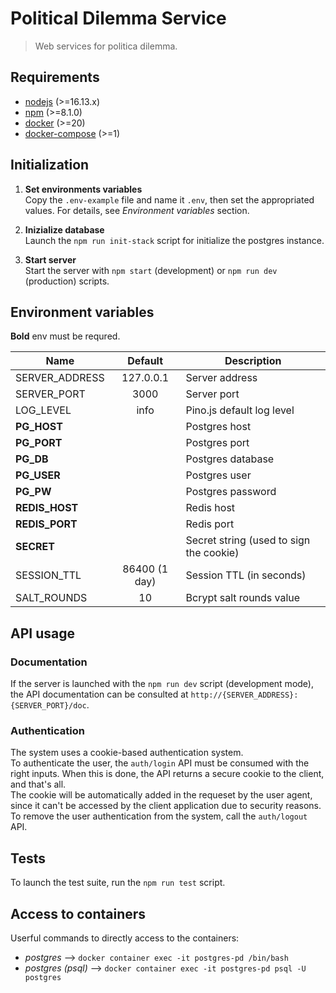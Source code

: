 # Political Dilemma Service

> Web services for politica dilemma.

## Requirements

- [nodejs](https://nodejs.org/en/) (>=16.13.x)
- [npm](https://www.npmjs.com/) (>=8.1.0)
- [docker](https://www.docker.com/) (>=20)
- [docker-compose](https://docs.docker.com/compose/) (>=1)

## Initialization

1. **Set environments variables**  
   Copy the `.env-example` file and name it `.env`, then set the appropriated values. For details, see _Environment variables_ section.

2. **Inizialize database**  
   Launch the `npm run init-stack` script for initialize the postgres instance.

3. **Start server**  
   Start the server with `npm start` (development) or `npm run dev` (production) scripts.

## Environment variables

**Bold** env must be requred.

| Name           |    Default    | Description                             |
| -------------- | :-----------: | --------------------------------------- |
| SERVER_ADDRESS |   127.0.0.1   | Server address                          |
| SERVER_PORT    |     3000      | Server port                             |
| LOG_LEVEL      |     info      | Pino.js default log level               |
| **PG_HOST**    |               | Postgres host                           |
| **PG_PORT**    |               | Postgres port                           |
| **PG_DB**      |               | Postgres database                       |
| **PG_USER**    |               | Postgres user                           |
| **PG_PW**      |               | Postgres password                       |
| **REDIS_HOST** |               | Redis host                              |
| **REDIS_PORT** |               | Redis port                              |
| **SECRET**     |               | Secret string (used to sign the cookie) |
| SESSION_TTL    | 86400 (1 day) | Session TTL (in seconds)                |
| SALT_ROUNDS    |      10       | Bcrypt salt rounds value                |

## API usage

### Documentation

If the server is launched with the `npm run dev` script (development mode), the API documentation can be consulted at `http://{SERVER_ADDRESS}:{SERVER_PORT}/doc`.

### Authentication

The system uses a cookie-based authentication system.  
To authenticate the user, the `auth/login` API must be consumed with the right inputs. When this is done, the API returns a secure cookie to the client, and that's all.  
The cookie will be automatically added in the requeset by the user agent, since it can't be accessed by the client application due to security reasons.  
To remove the user authentication from the system, call the `auth/logout` API.

## Tests

To launch the test suite, run the `npm run test` script.

## Access to containers

Userful commands to directly access to the containers:

- _postgres_ --> `docker container exec -it postgres-pd /bin/bash`
- _postgres (psql)_ --> `docker container exec -it postgres-pd psql -U postgres`

